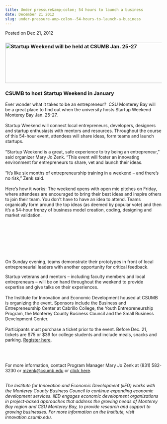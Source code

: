 ```yaml
---
title: Under pressure&amp;colon; 54 hours to launch a business
date: December 21 2012
slug: under-pressure-amp-colon--54-hours-to-launch-a-business
---
```


<span class="date">Posted on Dec 21, 2012 </span>

<h3><img alt="Startup Weekend will be held at CSUMB Jan. 25-27" height="130" src="http://news.csumb.edu/sites/default/files/65/attachments/news/images/startup_wide.jpg" width="540"/></h3>
<h3>CSUMB to host Startup Weekend in January</h3>
<p>Ever wonder what it takes to be an entrepreneur?&#x2028;&#x2028;CSU Monterey
Bay will be a great place to find out when the university hosts
Startup Weekend Monterey Bay Jan. 25-27.<br>
<br>
Startup Weekend will connect local entrepreneurs, developers,
designers and startup enthusiasts with mentors and resources.
Throughout the course of this 54-hour event, attendees will share
ideas, form teams and launch startups.<br>
&#x2028;<br>
&#x201C;Startup Weekend is a great, safe experience to try being an
entrepreneur,&#x201D; said organizer Mary Jo Zenk. &#x201C;This event will foster
an innovating environment for entrepreneurs to share, vet and
launch their ideas.<br>
<br>
&#x201C;It&#x2019;s like six months of entrepreneurship training in a weekend &#x2013;
and there&#x2019;s no risk,&#x201D; Zenk said.<br>
<br>
Here&#x2019;s how it works: The weekend opens with open mic pitches on
Friday, where attendees are encouraged to bring their best ideas
and inspire others to join their team. You don&apos;t have to have an
idea to attend. Teams organically form around the top ideas (as
deemed by popular vote) and then it&#x2019;s a 54-hour frenzy of business
model creation, coding, designing and market validation.</br></br></br></br></br></br></br></br></p>
<p>On Sunday evening, teams demonstrate their prototypes in front
of local entrepreneurial leaders with another opportunity for
critical feedback.</p>
<p>Startup veterans and mentors &#x2013; including faculty members and
local entrepreneurs &#x2013; will be on hand throughout the weekend to
provide expertise and give talks on their experiences.<br>
<br>
The Institute for Innovation and Economic Development housed at
CSUMB is organizing the event. Sponsors include the Business and
Entrepreneurship Center at Cabrillo College, the Youth
Entrepreneurship Program, the Monterey County Business Council and
the Small Business Development Center.<br>
<br>
Participants must purchase a ticket prior to the event. Before Dec.
21, tickets are $75 or $39 for college students and include meals,
snacks and parking. <a href="http://csumb.startupweekend.org." rel="nofollow">Register here</a>.</br></br></br></br></p>
<p>For more information, contact Program Manager Mary Jo Zenk at
(831) 582-3230 or <a href="mailto:mzenk@csumb.edu">mzenk@csumb.edu</a> or <a href="http://csumb.startupweekend.org" rel="nofollow">click
here</a>.</p>
<p class="small"><br>
<em>The Institute for Innovation and Economic Development (iiED)
works with the Monterey County Business Council to continue
expanding economic development services. iiED engages economic
development organizations in project-based approaches that address
the growing needs of Monterey Bay region and CSU Monterey Bay, to
provide research and support to growing businesses. For more
information on the Institute, visit innovation.csumb.edu.</em></br></p>
<p class="small">&#xA0;</p>
<p class="small"><br>
<em>&#xA0;</em></br></p>
